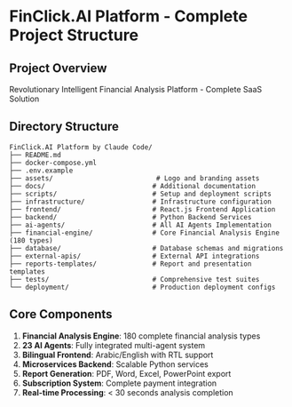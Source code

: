 # FinClick.AI Platform - Complete Project Structure

## Project Overview
Revolutionary Intelligent Financial Analysis Platform - Complete SaaS Solution

## Directory Structure
```
FinClick.AI Platform by Claude Code/
├── README.md
├── docker-compose.yml
├── .env.example
├── assets/                          # Logo and branding assets
├── docs/                           # Additional documentation
├── scripts/                        # Setup and deployment scripts
├── infrastructure/                 # Infrastructure configuration
├── frontend/                       # React.js Frontend Application
├── backend/                        # Python Backend Services
├── ai-agents/                      # All AI Agents Implementation
├── financial-engine/               # Core Financial Analysis Engine (180 types)
├── database/                       # Database schemas and migrations
├── external-apis/                  # External API integrations
├── reports-templates/              # Report and presentation templates
├── tests/                          # Comprehensive test suites
└── deployment/                     # Production deployment configs
```

## Core Components
1. **Financial Analysis Engine**: 180 complete financial analysis types
2. **23 AI Agents**: Fully integrated multi-agent system
3. **Bilingual Frontend**: Arabic/English with RTL support
4. **Microservices Backend**: Scalable Python services
5. **Report Generation**: PDF, Word, Excel, PowerPoint export
6. **Subscription System**: Complete payment integration
7. **Real-time Processing**: < 30 seconds analysis completion